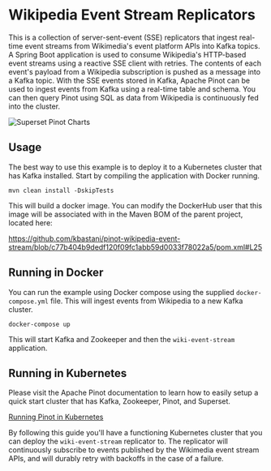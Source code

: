 # Wikipedia Event Stream Replicators

This is a collection of server-sent-event (SSE) replicators that ingest real-time event streams from Wikimedia's event platform APIs into Kafka topics. A Spring Boot application is used to consume Wikipedia's HTTP-based event streams using a reactive SSE client with retries. The contents of each event's payload from a Wikipedia subscription is pushed as a message into a Kafka topic. With the SSE events stored in Kafka, Apache Pinot can be used to ingest events from Kafka using a real-time table and schema. You can then query Pinot using SQL as data from Wikipedia is continuously fed into the cluster.

![Superset Pinot Charts](https://i.imgur.com/py4mllo.png)

## Usage

The best way to use this example is to deploy it to a Kubernetes cluster that has Kafka installed. Start by compiling the application with Docker running.

    mvn clean install -DskipTests

This will build a docker image. You can modify the DockerHub user that this image will be associated with in the Maven BOM of the parent project, located here:

https://github.com/kbastani/pinot-wikipedia-event-stream/blob/c77b404b9dedf120f09fc1abb59d0033f78022a5/pom.xml#L25

## Running in Docker

You can run the example using Docker compose using the supplied `docker-compose.yml` file. This will ingest events from Wikipedia to a new Kafka cluster.

    docker-compose up

This will start Kafka and Zookeeper and then the `wiki-event-stream` application.

## Running in Kubernetes

Please visit the Apache Pinot documentation to learn how to easily setup a quick start cluster that has Kafka, Zookeeper, Pinot, and Superset.

[Running Pinot in Kubernetes](https://docs.pinot.apache.org/getting-started/kubernetes-quickstart)

By following this guide you'll have a functioning Kubernetes cluster that you can deploy the `wiki-event-stream` replicator to. The replicator will continuously subscribe to events published by the Wikimedia event stream APIs, and will durably retry with backoffs in the case of a failure.
